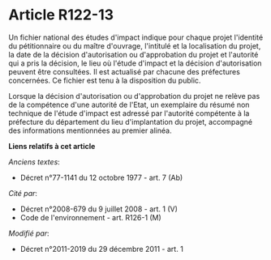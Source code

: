 # Article R122-13

Un fichier national des études d'impact indique pour chaque projet l'identité du pétitionnaire ou du maître d'ouvrage,
l'intitulé et la localisation du projet, la date de la décision d'autorisation ou d'approbation du projet et l'autorité qui a
pris la décision, le lieu où l'étude d'impact et la décision d'autorisation peuvent être consultées. Il est actualisé par
chacune des préfectures concernées. Ce fichier est tenu à la disposition du public.

Lorsque la décision d'autorisation ou d'approbation du projet ne relève pas de la compétence d'une autorité de l'Etat, un
exemplaire du résumé non technique de l'étude d'impact est adressé par l'autorité compétente à la préfecture du département
du lieu d'implantation du projet, accompagné des informations mentionnées au premier alinéa.

**Liens relatifs à cet article**

_Anciens textes_:

  - Décret n°77-1141 du 12 octobre 1977 - art. 7 (Ab)

_Cité par_:

  - Décret n°2008-679 du 9 juillet 2008 - art. 1 (V)
  - Code de l'environnement - art. R126-1 (M)

_Modifié par_:

  - Décret n°2011-2019 du 29 décembre 2011 - art. 1
